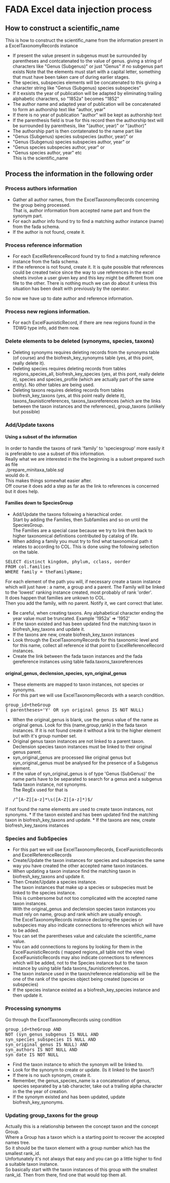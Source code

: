 # FADA Excel data injection process
## How to construct a scientific_name
This is how to construct the scientific_name from the information present in a ExcelTaxonomyRecords instance
* If present the value present in subgenus must be surrounded by parentheses and contcatenated to the value of genus.
giving a string of characters like
"Genus (Subgenus)" or just "Genus" if no subgenus part exists
Note that the elements must start with a capital letter, something that must have been taken care of during earlier stages.
* The species, subspecies elements will be concatenated to this giving a character string like
"Genus (Subgenus) species subspecies"
* If it exsists the year of publication will be adapted by eliminating trailing alphabetic characters, so "1852a" becomes "1852"
* The author name and adapted year of publication will be concatenated to form an authorship text like
"author, year"
* If there is no year of publication "author" will be kept as authorship text
* If the parenthesis field is true for this record then the authorship text will be surrounded by parenthesis, like
"(author, year)" or "(author)"
* The authorship part is then contatenated to the name part like
* "Genus (Subgenus) species subspecies (author, year)" or
* "Genus (Subgenus) species subspecies author, year" or
* "Genus species subspecies author, year" or
* "Genus species author, year" etc<br/>
This is the scientific_name

## Process the information in the following order
### Process authors information
* Gather all author names, from the ExcelTaxonomyRecords concerning the group being processed.<br/>
That is, author information from accepted name part and from the synonym part.
* For each author info found try to find a matching author instance (name) from the fada schema.
* If the author is not found, create it.

### Process reference information
* For each ExcelReferenceRecord found try to find a matching reference instance from the fada schema.
* If the reference is not found, create it.
It is quite possible that references could be created twice since the way to use references in the excel sheets involve a user given key and this key might be different from one file to the other.
There is nothing much we can do about it unless this situation has been dealt with previously by the operator.

So now we have up to date author and reference information.

### Process new regions information.
* For each ExcelFaunisticRecord, if there are new regions found in the TDWG type info, add them now.

### Delete elements to be deleted (synonyms, species, taxons)
* Deleting synonyms requires deleting records from the synonyms table (of course) and the biofresh_key_synonyms table (yes, at this point, really delete it).
* Deleting species requires deleting records from tables regions_species_all, biofresh_key_species (yes, at this pont, really delete it), species and species_profile (which are actually part of the same entity). No other tables are being used.
* Deleting taxons requires deleting records from tables biofresh_key_taxons (yes, at this point really delete it), taxons_faunisticreferences, taxons_taxoreferences (which are the links between the taxon instances and the references),
group_taxons (unlikely but possible)

### Add/Update taxons
#### Using a subset of the information
In order to handle the taxons of rank 'family' to 'speciesgroup' more easily it is preferable to use a subset of this information.<br/>
Really what we are interested in the the beginning is a subset prepared such as file <br/>
./prepare_minitaxa_table.sql
<br/>
would do it.<br/>
This makes things somewhat easier after.<br/>
Off course it does add a step as far as the link to references is concerned but it does help.

#### Families down to SpeciesGroup
* Add/Update the taxons following a hierachical order. <br/>
Start by adding the Families, then Subfamilies and so on until the SpeciesGroup.<br/>
The Families are a special case because we try to link then back to higher taxonomical definitions contributed by catalog of life.
* When adding a family you must try to find what taxonomical path it relates to according to COL.
This is done using the following selection on the table.
<pre>
SELECT distinct kingdom, phylum, cclass, oorder
FROM col.families
WHERE family = theFamilyName;
</pre>
For each element of the path you will, if necessary create a taxon instance which will just have : a name, a group and a parent.
The Family will be linked to the 'lowest' ranking instance created, most probably of rank 'order'.<br/>
It does happen that families are unkown to COL. <br/>
Then you add the family, with no parent. Notify it, we cant correct that later.<br/>

* Be careful, when creating taxons. Any alphabetical character ending the year value must be truncated. Example '1952a' => '1952'
* If the taxon existed and has been updated find the matching taxon in biofresh_key_taxons and update it.
* If the taxons are new, create biofresh_key_taxon instances
* Look through the ExcelTaxonomyRecords for this taxonomic level and for this name, collect all reference id that point to
ExcelReferenceRecord instances.
* Create the link between the fada taxon instances and the fada gereference instances using table fada.taxons_taxoreferences

#### original_genus, declension_species, syn_original_genus
* These elements are mapped to taxon instances, not species or synonyms.
* For this part we will use ExcelTaxonomyRecords
with a search condition.
<pre>
group_id=theGroup
( parentheses='Y' OR syn_original_genus IS NOT NULL)
</pre>
* When the original_genus is blank, use the genus value of the name as original genus.
Look for this (name,group,rank) in the fada taxon instances. If it is not found create it without a link to the higher element but with it's group number set.
* Original genus taxon instances are not linked to a parent taxon. Declension species taxon instances must be linked to their original genus parent.
* syn_original_genus are processed like original genus but syn_original_genus must be analysed for the presence of a Subgenus element.
* If the value of syn_original_genus is of type 'Genus (SubGenus)' the name parts have to be separated to search for a
genus and a subgenus fada taxon instance, not synonyms.<br/>
The RegEx used for that is<pre>
/^[A-Z][a-z]\*\s\([A-Z][a-z]*\)$/
</pre>
If not found the name elements are used to create taxon instances, not synonyms.
* If the taxon existed and has been updated find the matching taxon in biofresh_key_taxons and update.
* If the taxons are new, create biofresh_key_taxons instances

### Species and SubSpecies
* For this part we will use ExcelTaxonomyRecords, ExcelFaunisticRecords and ExcelReferenceRecords
* Create/Update the taxon instances for species and subspecies the same way you have created the other accepted
name taxon instances.
* When updating a taxon instance find the matching taxon in biofresh_key_taxons and update it.
* Then Create/Update a species instance.<br/>
The taxon instances that make up a species or subspecies must be linked to the species instance.<br/>
This is cumbersome but not too complicated with the accepted name taxon instances.<br/>
With the original_genus and declension species taxon instances you must rely on name, group and rank
which are usually enough.<br/>
The ExcelTaxonomyRecords instance declaring the species or subspecies may also indicate connections
to references which will have to be added.
* You can set the parentheses value and calculate the scientific_name value.
* You can add connections to regions by looking for them in the ExcelFaunisticRecords (
  mapped regions_all table not the view)
ExcelFaunisticRecords may also indicate connections to references which will be added, not to the Species
instance but to the taxon instance by using table fada taxons_faunisticreferences.
* The taxon instance used in the taxon/reference relationship will be the one of the rank of the species object being created (species or subspecies)
* If the species instance existed as a biofresh_key_species instance and then update it.

### Processing synonyms
Go through the ExcelTaxonomyRecords using condition
<pre>
group_id=theGroup AND
NOT (syn_genus_subgenus IS NULL AND
syn_species_subspecies IS NULL AND
syn_original_genus IS NULL) AND
syn_authors IS NOT NULL AND
syn_date IS NOT NULL
</pre>
* Find the taxon instance to which the synonym will be linked to.
* Look for the synonym to create or update. (Is it linked to the taxon?)
* If there is no such synonym, create it.
* Remember, the genus_species_name is a concatenation of genus, species separated by a tab character, take out a trailing alpha character in the the year of creation.
* If the synonym existed and has been updated, update biofresh_key_synonyms.

### Updating group_taxons for the group
Actually this is a relationship between the concept taxon and the concept Group.<br/>
Where a Group has a taxon which is a starting point to recover the accepted names tree.<br/>
So it should be the taxon element with a group number which has the smallest rank_id.<br/>
Unfortunately it's not always that easy and you can go a little higher to find a suitable taxon instance.<br/>
So basically start with the taxon instances of this group with the smallest rank_id.
Then from there, find one that would top them all.
